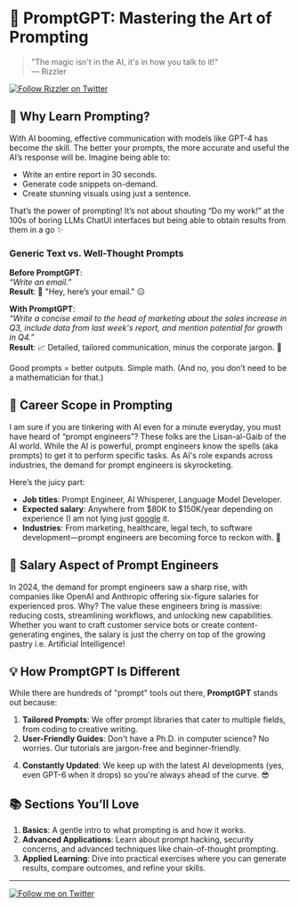 
# 🧠 PromptGPT: Mastering the Art of Prompting

> "The magic isn't in the AI, it's in how you talk to it!"  
> — Rizzler
> 
[![Follow Rizzler on Twitter](https://img.shields.io/badge/Twitter-1DA1F2?style=flat&logo=twitter&logoColor=white)](https://x.com/0xRizzler)

## 🎯 Why Learn Prompting?
With AI booming, effective communication with models like GPT-4 has become *the* skill. The better your prompts, the more accurate and useful the AI’s response will be. Imagine being able to:
- Write an entire report in 30 seconds.
- Generate code snippets on-demand.
- Create stunning visuals using just a sentence.

That’s the power of prompting! It’s not about shouting “Do my work!” at the 100s of boring LLMs ChatUI interfaces but being able to obtain results from them in a go   ✨

### Generic Text vs. Well-Thought Prompts
**Before PromptGPT**:  
*“Write an email.”*  
**Result**: 📝 "Hey, here’s your email." 😑  

**With PromptGPT**:  
*“Write a concise email to the head of marketing about the sales increase in Q3, include data from last week's report, and mention potential for growth in Q4.”*  
**Result**: 📈 Detailed, tailored communication, minus the corporate jargon. 🎉

Good prompts = better outputs. Simple math. (And no, you don’t need to be a mathematician for that.)

## 🚀 Career Scope in Prompting
I am sure if you are tinkering with AI even for a minute everyday, you must have heard of  “prompt engineers”? These folks are the Lisan-al-Gaib of the AI world. While the AI is powerful, prompt engineers know the spells (aka prompts) to get it to perform specific tasks. As AI's role expands across industries, the demand for prompt engineers is skyrocketing.

Here’s the juicy part:
- **Job titles**: Prompt Engineer, AI Whisperer, Language Model Developer.
- **Expected salary**: Anywhere from $80K to $150K/year depending on experience (I am not lying just [google](https://letmegooglethat.com/?q=salary+range+for+prompt+engineers) it.
- **Industries**: From marketing, healthcare, legal tech, to software development—prompt engineers are becoming force to reckon with. 🤑

## 💼 Salary Aspect of Prompt Engineers
In 2024, the demand for prompt engineers saw a sharp rise, with companies like OpenAI and Anthropic offering six-figure salaries for experienced pros. Why? The value these engineers bring is massive: reducing costs, streamlining workflows, and unlocking new capabilities. Whether you want to craft customer service bots or create content-generating engines, the salary is just the cherry on top of the growing pastry i.e. Artificial Intelligence!

## 💡 How PromptGPT Is Different
While there are hundreds of "prompt" tools out there, **PromptGPT** stands out because:
1. **Tailored Prompts**: We offer prompt libraries that cater to multiple fields, from coding to creative writing.
2. **User-Friendly Guides**: Don't have a Ph.D. in computer science? No worries. Our tutorials are jargon-free and beginner-friendly.
<!-- 3. **Interactive Challenges**: Practice makes perfect! We provide hands-on exercises that let you test your prompts with real-world AI models. -->
4. **Constantly Updated**: We keep up with the latest AI developments (yes, even GPT-6 when it drops) so you're always ahead of the curve. 😎

## 📚 Sections You’ll Love
1. **Basics**: A gentle intro to what prompting is and how it works.
2. **Advanced Applications**: Learn about prompt hacking, security concerns, and advanced techniques like chain-of-thought prompting.
3. **Applied Learning**: Dive into practical exercises where you can generate results, compare outcomes, and refine your skills.

<!-- ## 🔥 Ready to Start?
Head over to the `/prompts` directory to access a treasure trove of powerful prompts, interactive guides, and templates to start dominating the AI world. -->

---
[![Follow me on Twitter](https://img.shields.io/badge/Twitter-1DA1F2?style=flat&logo=twitter&logoColor=white)](https://x.com/0xRizzler)
<!-- ### Stay connected!
🚀 Join the [PromptGPT Community](#) for more tips, tricks, and updates.-->
